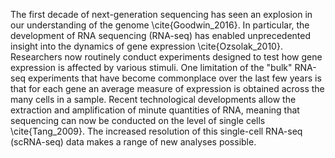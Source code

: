 The first decade of next-generation sequencing has seen an explosion in our understanding of the genome \cite{Goodwin_2016}.
In particular, the development of RNA sequencing (RNA-seq) has enabled unprecedented insight into the
dynamics of gene expression \cite{Ozsolak_2010}. Researchers now routinely conduct experiments designed
to test how gene expression is affected by various stimuli. One limitation of the "bulk" RNA-seq
experiments that have become commonplace over the last few years is that for each gene an average measure of expression is obtained
across the many cells in a sample. Recent technological developments allow the
extraction and amplification of minute quantities of RNA, meaning that sequencing can now be conducted on
the level of single cells \cite{Tang_2009}. The increased resolution of this single-cell RNA-seq (scRNA-seq) data makes
a range of new analyses possible. 